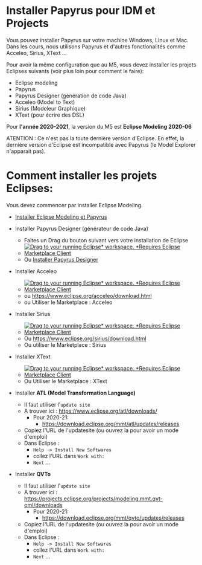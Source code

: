 # Installer Papyrus pour IDM et Projects

Vous pouvez installer Papyrus sur votre machine Windows, Linux et Mac.
Dans les cours, nous utilisons Papyrus et d'autres fonctionalités comme Acceleo, Sirius, XText ...

Pour avoir la même configuration que au M5, vous devez installer les projets Eclipses suivants (voir plus loin pour comment le faire):

- Eclipse modeling
- Papyrus
- Papyrus Designer (génération de code Java)
- Acceleo (Model to Text)
- Sirius (Modeleur Graphique)
- XText (pour écrire des DSL)

Pour **l'année 2020-2021**, la version du M5 est **Eclipse Modeling 2020-06**

  ATENTION : Ce n'est pas la toute dernière version d'Eclipse. En effet, la dernière version d'Eclipse est incompatible avec Papyrus (le Model Explorer n'apparait pas).

# Comment installer les projets Eclipses:

Vous devez commencer par installer Eclipse Modeling.

 - [Installer Eclipse Modeling et Papyrus](installerPapyrus.html)
 - Installer Papyrus Designer (générateur de code Java)
   - Faites un Drag du bouton suivant vers votre installation de Eclipse
   - [![Drag to your running Eclipse* workspace. *Requires Eclipse Marketplace Client](https://marketplace.eclipse.org/sites/all/themes/solstice/public/images/marketplace/btn-install.svg)](http://marketplace.eclipse.org/marketplace-client-intro?mpc_install=3724955 "Drag to your running Eclipse* workspace. *Requires Eclipse Marketplace Client")
    - Ou [Installer Papyrus Designer](installerPapyrusDesigner.html)

 - Installer Acceleo
   - [![Drag to your running Eclipse* workspace. *Requires Eclipse Marketplace Client](https://marketplace.eclipse.org/sites/all/themes/solstice/public/images/marketplace/btn-install.svg)](http://marketplace.eclipse.org/marketplace-client-intro?mpc_install=195 "Drag to your running Eclipse* workspace. *Requires Eclipse Marketplace Client")
   - ou https://www.eclipse.org/acceleo/download.html
   - ou Utiliser le Marketplace : Acceleo


 - Installer Sirius
   - [![Drag to your running Eclipse* workspace. *Requires Eclipse Marketplace Client](https://marketplace.eclipse.org/sites/all/themes/solstice/public/images/marketplace/btn-install.svg)](http://marketplace.eclipse.org/marketplace-client-intro?mpc_install=1318261 "Drag to your running Eclipse* workspace. *Requires Eclipse Marketplace Client")
   - Ou https://www.eclipse.org/sirius/download.html
   - Ou utiliser le Marketplace : Sirius


 - Installer XText
   - [![Drag to your running Eclipse* workspace. *Requires Eclipse Marketplace Client](https://marketplace.eclipse.org/sites/all/themes/solstice/public/images/marketplace/btn-install.svg)](http://marketplace.eclipse.org/marketplace-client-intro?mpc_install=1073 "Drag to your running Eclipse* workspace. *Requires Eclipse Marketplace Client")
   - Ou Utiliser le Marketplace : XText

- Installer **ATL (Model Transformation Language)**
  - Il faut utiliser l'`update site`
  - A trouver ici : https://www.eclipse.org/atl/downloads/
    - Pour 2020-21:
      - https://download.eclipse.org/mmt/atl/updates/releases
  - Copiez l'URL de l'updatesite (ou ouvrez la pour avoir un mode d'emploi)
  - Dans Eclipse :
    - `Help -> Install New Softwares`
    - collez l'URL dans `Work with:`
    - `Next` ...


- Installer **QVTo**
  - Il faut utiliser l'`update site`
  - A trouver ici : https://projects.eclipse.org/projects/modeling.mmt.qvt-oml/downloads
    - Pour 2020-21:
      - https://download.eclipse.org/mmt/qvto/updates/releases
  - Copiez l'URL de l'updatesite (ou ouvrez la pour avoir un mode d'emploi)
  - Dans Eclipse :
    - `Help -> Install New Softwares`
    - collez l'URL dans `Work with:`
    - `Next` ...
